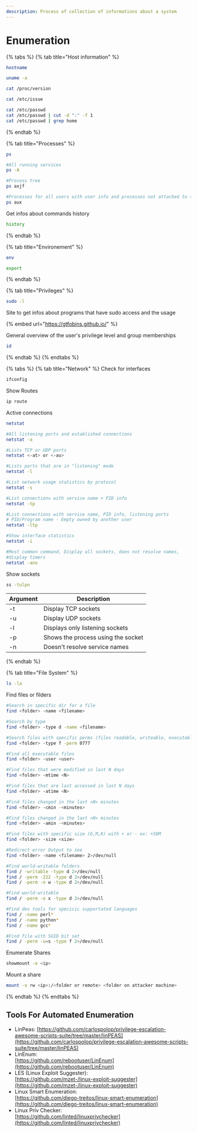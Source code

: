 ```yaml
---
description: Process of collection of informations about a system
---
```


# Enumeration

{% tabs %}
{% tab title="Host information" %}
```sh
hostname
```

```sh
uname -a
```

```sh
cat /proc/version
```

```sh
cat /etc/issue
```

```sh
cat /etc/passwd
cat /etc/passwd | cut -d ":" -f 1
cat /etc/passwd | grep home
```
{% endtab %}

{% tab title="Processes" %}
```sh
ps

#All running services
ps -A

#Process tree
ps axjf

#Processes for all users with user info and processes not attached to terminal
ps aux
```

Get infos about commands history

```sh
history
```
{% endtab %}

{% tab title="Environement" %}
```sh
env
```

```sh
export
```
{% endtab %}

{% tab title="Privileges" %}
```sh
sudo -l
```

Site to get infos about programs that have sudo access and the usage

{% embed url="https://gtfobins.github.io/" %}

General overview of the user's privilege level and group memberships

```sh
id
```
{% endtab %}
{% endtabs %}

{% tabs %}
{% tab title="Network" %}
Check for interfaces

```sh
ifconfig
```

Show Routes

```sh
ip route
```

Active connections

```sh
netstat

#All listening ports and established connections
netstat -a 

#Lists TCP or UDP ports
netstat <-at> or <-au>

#Lists ports that are in "listening" mode
netstat -l

#List network usage statistics by protocol
netstat -s

#List connections with service name + PID info
netstat -tp

#List connections with service name, PID info, listening ports
# PID/Program name - Empty owned by another user
netstat -ltp

#Show interface statistics
netstat -i

#Most common command, Display all sockets, does not resolve names, 
#display timers 
netstat -ano
```

Show sockets

```sh
ss -tulpn
```

| Argument | Description                        |
| -------- | ---------------------------------- |
| -t       | Display TCP sockets                |
| -u       | Display UDP sockets                |
| -l       | Displays only listening sockets    |
| -p       | Shows the process using the socket |
| -n       | Doesn't resolve service names      |
{% endtab %}

{% tab title="File System" %}
```sh
ls -la
```

Find files or filders&#x20;

```sh
#Search in specific dir for a file
find <folder> -name <filename>

#Search by type
find <folder> -type d -name <filename>

#Search files with specific perms (files readable, writeable, executable)
find <folder> -type f -perm 0777

#Find all executable files
find <folder> -user <user>

#Find files that were modified in last N days
find <folder> -mtime <N>

#Find files that are last accessed in last N days
find <folder> -atime <N>

#Find files changed in the last <N> minutes
find <folder> -cmin -<minutes>

#Find files changed in the last <N> minutes
find <folder> -amin -<minutes>

#Find files with specific size (G,M,K) with + or - ex: +50M
find <folder> -size <size>

#Redirect error Output to see
find <folder> -name <filename> 2>/dev/null

#Find world-writable folders
find / -writable -type d 2>/dev/null
find / -perm -222 -type d 2>/dev/null
find / -perm -o w -type d 2>/dev/null

#Find world-writable
find / -perm -o x -type d 2>/dev/null

#Find dev tools for specicic supportated languages
find / -name perl*
find / -name python*
find / -name gcc*

#Find file with SUID bit set
find / -perm -u=s -type f 2>/dev/null
```

Enumerate Shares

```sh
showmount -e <ip>
```

Mount a share

```sh
mount -o rw <ip>:/<folder or remote> <folder on attacker machine>
```


{% endtab %}
{% endtabs %}

## Tools For Automated Enumeration

* LinPeas: [https://github.com/carlospolop/privilege-escalation-awesome-scripts-suite/tree/master/linPEAS](https://github.com/carlospolop/privilege-escalation-awesome-scripts-suite/tree/master/linPEAS)
* LinEnum: \
  [https://github.com/rebootuser/LinEnum](https://github.com/rebootuser/LinEnum)
* LES (Linux Exploit Suggester): \
  [https://github.com/mzet-/linux-exploit-suggester](https://github.com/mzet-/linux-exploit-suggester)
* Linux Smart Enumeration: \
  [https://github.com/diego-treitos/linux-smart-enumeration](https://github.com/diego-treitos/linux-smart-enumeration)
* Linux Priv Checker: \
  [https://github.com/linted/linuxprivchecker](https://github.com/linted/linuxprivchecker)
